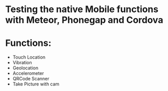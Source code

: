 # Testing the native Mobile functions with Meteor, Phonegap and Cordova
# Functions:
* Touch Location
* Vibration
* Geolocation
* Accelerometer
* QRCode Scanner
* Take Picture with cam
